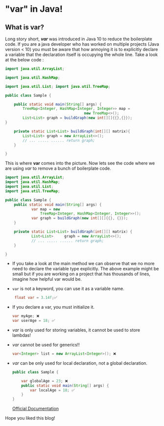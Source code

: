 # "var" in Java!

## What is var?

Long story short, ***var*** was introduced in Java 10 to reduce the boilerplate code. If you are a java developer who has worked on multiple projects (Java version &lt; 10) you must be aware that how annoying it is to explicitly declare a variable that the declaration itself is occupying the whole line. Take a look at the below code :

```java
import java.util.ArrayList; 

import java.util.HashMap; 

import java.util.List; import java.util.TreeMap;

public class Sample { 

    public static void main(String[] args) { 
        TreeMap<Integer, HashMap<Integer, Integer>> map = 
                                    new TreeMap<>();  
        List<List> graph = buildGraph(new int[][]{{},{}}); 
}

    private static List<List> buildGraph(int[][] matrix){ 
        List<List> graph = new ArrayList<>(); 
        // ... ..... ...... return graph; 
    }

}
```

This is where **var** comes into the picture. Now lets see the code where we are using *var* to remove a bunch of boilerplate code.

```java
import java.util.ArrayList; 
import java.util.HashMap; 
import java.util.List; 
import java.util.TreeMap;

public class Sample { 
    public static void main(String[] args) { 
            var map = new 
                TreeMap<Integer, HashMap<Integer, Integer>>(); 
            var graph = buildGraph(new int[][]{{}, {}}); 
    }

    private static List<List> buildGraph(int[][] matrix) { 
            List<List>     graph = new ArrayList<>(); 
            // ... ..... ...... return graph; 
    }

}
```

*   If you take a look at the main method we can observe that we no more need to declare the variable type explicitly. The above example might be small but if you are working on a project that has thousands of lines, imagine how helpful var would be.
    
*   `var` is not a keyword, you can use it as a variable name.
    
    ```java
     float var = 3.14f;✅
    ```
    
*   If you declare a var, you must initialize it.
    
    ```java
    var myAge; ❌ 
    var userAge = 18; ✅
    ```
    
*   *var* is only used for storing variables, it cannot be used to store lambdas!
    
*   *var* cannot be used for generics!!
    
    ```java
    var<Integer> list = new ArrayList<Integer>(); ❌
    ```
    
*   *var* can be only used for local declaration, not a global declaration.
    
    ```java
    public class Sample { 
    
        var globalAge = 23; ❌
        public static void main(String[] args) { 
            var localAge = 18; ✅ 
        }
    }
    ```
    
    [Official Documentation](https://docs.oracle.com/javase/10/language/toc.htm#JSLAN-GUID-7D5FDD65-ACE4-4B3C-80F4-CC01CBD211A4)
    

Hope you liked this blog!